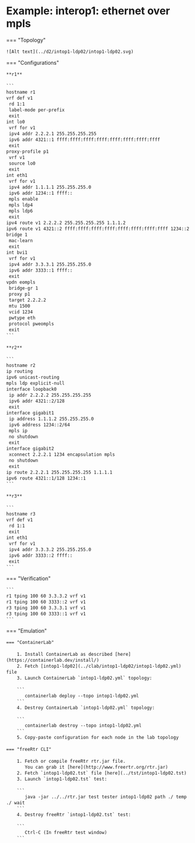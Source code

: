 # Example: interop1: ethernet over mpls

=== "Topology"

    ![Alt text](../d2/intop1-ldp02/intop1-ldp02.svg)

=== "Configurations"

    **r1**

    ```
    hostname r1
    vrf def v1
     rd 1:1
     label-mode per-prefix
     exit
    int lo0
     vrf for v1
     ipv4 addr 2.2.2.1 255.255.255.255
     ipv6 addr 4321::1 ffff:ffff:ffff:ffff:ffff:ffff:ffff:ffff
     exit
    proxy-profile p1
     vrf v1
     source lo0
     exit
    int eth1
     vrf for v1
     ipv4 addr 1.1.1.1 255.255.255.0
     ipv6 addr 1234::1 ffff::
     mpls enable
     mpls ldp4
     mpls ldp6
     exit
    ipv4 route v1 2.2.2.2 255.255.255.255 1.1.1.2
    ipv6 route v1 4321::2 ffff:ffff:ffff:ffff:ffff:ffff:ffff:ffff 1234::2
    bridge 1
     mac-learn
     exit
    int bvi1
     vrf for v1
     ipv4 addr 3.3.3.1 255.255.255.0
     ipv6 addr 3333::1 ffff::
     exit
    vpdn eompls
     bridge-gr 1
     proxy p1
     target 2.2.2.2
     mtu 1500
     vcid 1234
     pwtype eth
     protocol pweompls
     exit
    ```

    **r2**

    ```
    hostname r2
    ip routing
    ipv6 unicast-routing
    mpls ldp explicit-null
    interface loopback0
     ip addr 2.2.2.2 255.255.255.255
     ipv6 addr 4321::2/128
     exit
    interface gigabit1
     ip address 1.1.1.2 255.255.255.0
     ipv6 address 1234::2/64
     mpls ip
     no shutdown
     exit
    interface gigabit2
     xconnect 2.2.2.1 1234 encapsulation mpls
     no shutdown
     exit
    ip route 2.2.2.1 255.255.255.255 1.1.1.1
    ipv6 route 4321::1/128 1234::1
    ```

    **r3**

    ```
    hostname r3
    vrf def v1
     rd 1:1
     exit
    int eth1
     vrf for v1
     ipv4 addr 3.3.3.2 255.255.255.0
     ipv6 addr 3333::2 ffff::
     exit
    ```

=== "Verification"

    ```
    r1 tping 100 60 3.3.3.2 vrf v1
    r1 tping 100 60 3333::2 vrf v1
    r3 tping 100 60 3.3.3.1 vrf v1
    r3 tping 100 60 3333::1 vrf v1
    ```

=== "Emulation"

    === "ContainerLab"

        1. Install ContainerLab as described [here](https://containerlab.dev/install/)  
        2. Fetch [intop1-ldp02](../clab/intop1-ldp02/intop1-ldp02.yml) file  
        3. Launch ContainerLab `intop1-ldp02.yml` topology:  

        ```
           containerlab deploy --topo intop1-ldp02.yml  
        ```
        4. Destroy ContainerLab `intop1-ldp02.yml` topology:  

        ```
           containerlab destroy --topo intop1-ldp02.yml  
        ```
        5. Copy-paste configuration for each node in the lab topology

    === "freeRtr CLI"

        1. Fetch or compile freeRtr rtr.jar file.  
           You can grab it [here](http://www.freertr.org/rtr.jar)  
        2. Fetch `intop1-ldp02.tst` file [here](../tst/intop1-ldp02.tst)  
        3. Launch `intop1-ldp02.tst` test:  

        ```
           java -jar ../../rtr.jar test tester intop1-ldp02 path ./ temp ./ wait
        ```
        4. Destroy freeRtr `intop1-ldp02.tst` test:  

        ```
           Ctrl-C (In freeRtr test window)
        ```

